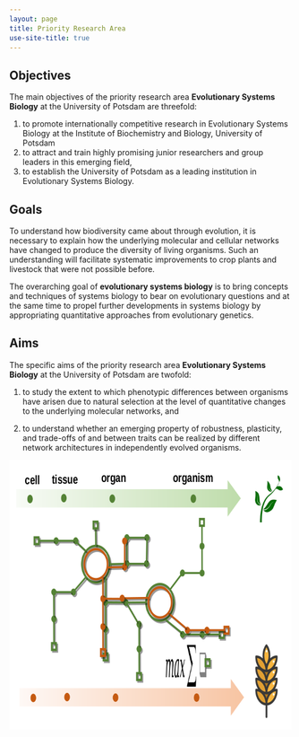 ```yaml
---
layout: page
title: Priority Research Area
use-site-title: true
---
```


## Objectives

The main objectives of the priority research area **Evolutionary Systems
Biology** at the University of Potsdam are threefold:

 1. to promote internationally competitive research in Evolutionary Systems
 Biology at the Institute of Biochemistry and Biology, University of Potsdam 
 2. to attract and train highly promising junior researchers and group leaders
	in this emerging field,
 3. to establish the University of Potsdam as a leading institution in 
	Evolutionary Systems Biology.
	
## Goals

To understand how biodiversity came about through evolution, it is necessary
to explain how the underlying molecular and cellular networks have changed to
produce the diversity of living organisms. Such an understanding will facilitate
systematic improvements to crop plants and livestock that were not possible before.

The overarching goal of **evolutionary systems biology** is to bring concepts and
techniques of systems biology to bear on evolutionary questions and at the
same time to propel further developments in systems biology by appropriating
quantitative approaches from evolutionary genetics.

## Aims
The specific aims of the priority research area **Evolutionary Systems Biology**
 at the University of Potsdam are twofold:
 
  1. to study the extent to which phenotypic differences between organisms 
    have arisen due to natural selection at the level of quantitative changes 
    to the underlying molecular networks, and

  2. to understand whether an emerging property of robustness, plasticity,
    and trade-offs of and between traits can be realized by different network
    architectures in independently evolved organisms.

<p align='center'>
	<img src="img/esb-logo.png" alt='Different networks leading to different phenotypes' height="480px">
</p>

